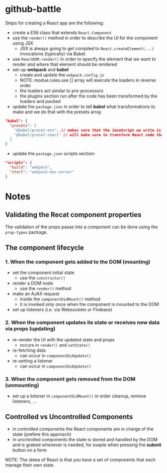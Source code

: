 # github-battle

Steps for creating a React app are the following:
- create a ES6 class that extends `React.Component`
- use the `render()` method in order to describe the UI for the component using JSX
  - JSX is always going to get compiled to `React.createElement(...)` invocations (typically) via Babel.
- use `ReactDOM.render()` in order to specify the element that we want to render and where that element should be rendered
- set-up **webpack** and **babel**
  - create and update the `webpack.config.js`
  - NOTE: modue.rules.use [] array will execute the loaders in reverse order
  - the loaders act similar to pre-processors
  - the plugins section run after the code has been transformed by the loaders and packed
- update the `package.json` in order to tell **babel** what transformations to make and we do that with the presets array
```JSON
"babel": {
  "presets": [
    "@babel/preset-env", // makes sure that the JavaScript we write is compatible with the browser we care
    "@babel/preset-react" // will make sure to transform React code that the browser isn't be able to understand to normal JavaScript code
  ]
}
```
- update the `package.json` scripts section:
```JSON
"scripts": {
  "build": "webpack",
  "start": "webpack-dev-server"
}
```


# Notes

## Validating the Recat component properties

The validation of the props passe into a component can be done using the `prop-types` package.

## The component lifecycle

### 1. When the component gets added to the DOM (mounting)
- set the component initial state
  - use the `constructor()`
- render a DOM node
  - use the `render()` method
- make an AJAX request
  - inside the `componentDidMount()` method
  - it is invoked only once when the component is mounted to the DOM
- set up listeners (i.e. via Websockets or Firebase)

### 2. When the component updates its state or receives new data via props (updating)
- re-render the UI with the updated state and props
  - occurs in `render()` and `setState()`
- re-fetching data
  - can occur in `componentDidUpdate()`
- re-setting a listener
  - can occur in `componentDidUpdate()`

### 3. When the component gets removed from the DOM (unmounting)

- set up a listener in `componentDidMount()` in order cleanup, remove listeners, ...

## Controlled vs Uncontrolled Components

- in controlled components the React components are in charge of the state (prefere this approach)
- in uncntrolled components the state is stored and handled by the DOM and is grabed whenever is needed, for exaple when pressing the **submit** button on a form

NOTE: The ideea of React is that you have a set of components that each manage their own state.

